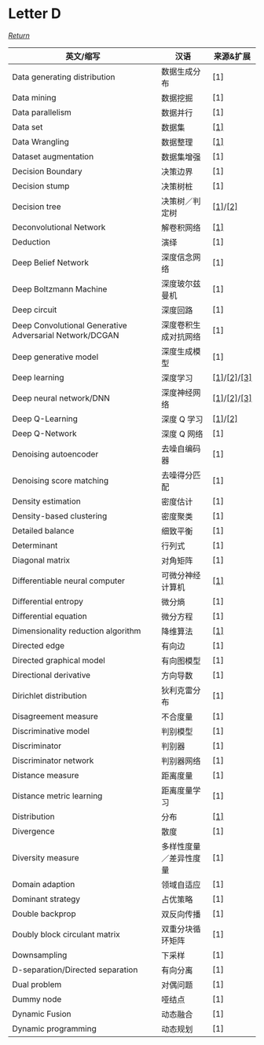 # Letter D
[*Return*](https://github.com/SyncedAI00/Artificial-Intelligence-Terminology/blob/master/README.md)

英文/缩写|汉语|来源&扩展
---|---|---
Data generating distribution|数据生成分布|[1]
Data mining	|数据挖掘|[1]
Data parallelism|数据并行|[1]
Data set	|数据集|[[1]](https://www.jiqizhixin.com/articles/2018-01-04-6)
Data Wrangling|数据整理|[[1]](https://www.jiqizhixin.com/articles/2017-08-25-5)
Dataset augmentation|数据集增强|[1]
Decision Boundary	|决策边界|[1]
Decision stump|	决策树桩|[1]
Decision tree	|决策树／判定树|[[1]](https://www.jiqizhixin.com/articles/2018-01-10)/[[2]](https://www.jiqizhixin.com/articles/2017-11-29-5)
Deconvolutional Network|解卷积网络|[[1]](https://www.jiqizhixin.com/articles/2017-09-14)
Deduction	|演绎|[1]
Deep Belief Network	|深度信念网络|[1]
Deep Boltzmann Machine|深度玻尔兹曼机|[1]
Deep circuit|深度回路|[1]
Deep Convolutional Generative Adversarial Network/DCGAN|	深度卷积生成对抗网络|[1]
Deep generative model|深度生成模型|[1]
Deep learning|	深度学习|[[1]](https://www.jiqizhixin.com/articles/2018-01-17-2)/[[2]](https://www.jiqizhixin.com/articles/2018-01-15-4)/[[3]](https://www.jiqizhixin.com/articles/2018-01-15-2)
Deep neural network/DNN|	深度神经网络|[[1]](https://www.jiqizhixin.com/articles/2018-01-15-2)/[[2]](https://www.jiqizhixin.com/articles/2018-01-10)/[[3]](https://www.jiqizhixin.com/articles/2018-01-07-2)
Deep Q-Learning	|深度 Q 学习|[[1]](https://www.jiqizhixin.com/articles/2017-10-10-2)/[[2]](https://www.jiqizhixin.com/articles/2017-08-22-8)
Deep Q-Network	|深度 Q 网络|[1]
Denoising autoencoder|去噪自编码器|[1]
Denoising score matching|去噪得分匹配|[1]
Density estimation 	|密度估计|[1]
Density-based clustering|密度聚类|[1]
Detailed balance|细致平衡|[1]
Determinant|行列式|[1]
Diagonal matrix|对角矩阵|[1]
Differentiable neural computer|	可微分神经计算机|[[1]](https://www.jiqizhixin.com/articles/2017-04-11-7)
Diﬀerential entropy|微分熵|[1]
Diﬀerential equation|微分方程|[1]
Dimensionality reduction algorithm|	降维算法|[[1]](https://www.jiqizhixin.com/articles/2017-08-31-2)
Directed edge|有向边|[1]
Directed graphical model|有向图模型|[1]
Directional derivative|方向导数|[1]
Dirichlet distribution|狄利克雷分布|[1]
Disagreement measure	|不合度量|[1]
Discriminative model	|判别模型|[1]
Discriminator|	判别器|[1]
Discriminator network|判别器网络|[1]
Distance measure	|距离度量|[1]
Distance metric learning|距离度量学习|[1]
Distribution|	分布|[[1]](https://www.jiqizhixin.com/articles/2018-01-09)
Divergence|	散度|[1]
Diversity measure	|多样性度量／差异性度量|[1]
Domain adaption	|领域自适应|[1]
Dominant strategy|占优策略|[1]
Double backprop|双反向传播|[1]
Doubly block circulant matrix|双重分块循环矩阵|[1]
Downsampling	|下采样|[1]
D-separation/Directed separation|有向分离|[1]
Dual problem |	对偶问题|[1]
Dummy node	|哑结点|[1]
Dynamic Fusion	|动态融合|[1]
Dynamic programming|动态规划|[1]
